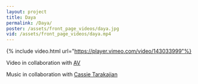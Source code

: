```yaml
---
layout: project
title: Daya
permalink: /Daya/
poster: /assets/front_page_videos/daya.jpg
vid: /assets/front_page_videos/daya.mp4
---
```


{% include video.html url="https://player.vimeo.com/video/143033999"%}

Video in collaboration with [AV](http://www.kimsehyun.kr/)

Music in collaboration with [Cassie Tarakajian](http://cassssie.com/)